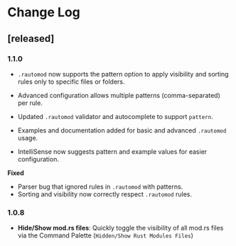 # Change Log

## [released]

### 1.1.0

- `.rautomod` now supports the pattern option to apply visibility and sorting rules only to specific files or folders.

- Advanced configuration allows multiple patterns (comma-separated) per rule.

- Updated `.rautomod` validator and autocomplete to support `pattern`.

- Examples and documentation added for basic and advanced `.rautomod` usage.

- IntelliSense now suggests pattern and example values for easier configuration.

**Fixed**
- Parser bug that ignored rules in `.rautomod` with patterns.
- Sorting and visibility now correctly respect `.rautomod` rules.

### 1.0.8

- **Hide/Show mod.rs files**: Quickly toggle the visibility of all mod.rs files via the Command Palette (`Hidden/Show Rust Modules Files`)
